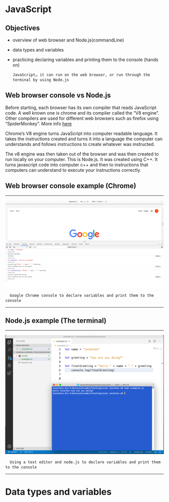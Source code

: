 # JavaScript
## Objectives
* overview of web browser and Node.js(commandLine)
* data types and variables
* practicing declaring variables and printing them to the console (hands on)

      JavaScript… it can run on the web browser, or run through the terminal by using Node.js 


## Web browser console vs Node.js
 Before starting, each browser has its own compiler that reads JavaScript code. A well known one is chrome and its compiler called the “V8 engine”. Other compilers are used for different web browsers such as firefox using “SpiderMonkey”. More info [here](https://blog.sessionstack.com/how-javascript-works-inside-the-v8-engine-5-tips-on-how-to-write-optimized-code-ac089e62b12e)

Chrome’s V8 engine turns JavaScript into computer readable language. It takes the instructions created and turns it into a language the computer can understands and follows instructions to create whatever was instructed. 

The v8 engine was then taken out of the browser and was then created to run locally on your computer. This is Node.js. It was created using C++. It turns javascript code into computer c++ and then to instructions that computers can understand to execute your instructions correctly.


## Web browser console example (Chrome)
___
![webImage](./assets/webBrowserExample.png)

      Google Chrome console to declare variables and print them to the console
___
## Node.js example (The terminal)
___
![nodeImage](./assets/usingNodejs.png)


      Using a text editor and node.js to declare variables and print them to the console
___


# Data types and variables




